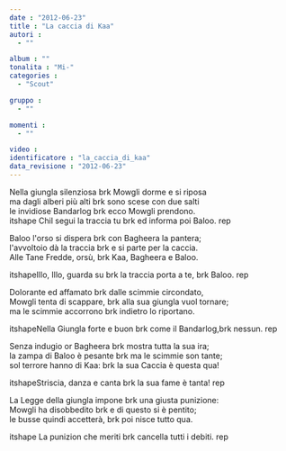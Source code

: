 ```yaml
---
date : "2012-06-23"
title : "La caccia di Kaa"
autori : 
  - ""

album : ""
tonalita : "Mi-"
categories : 
  - "Scout"

gruppo : 
  - ""

momenti : 
  - ""

video : 
identificatore : "la_caccia_di_kaa"
data_revisione : "2012-06-23"
---
```

  
  
Nella giungla silenziosa brk Mowgli dorme e si riposa  
ma dagli alberi più alti brk sono scese con due salti   
le invidiose Bandarlog  brk ecco Mowgli prendono.  
itshape Chil segui la traccia tu brk ed informa poi Baloo. rep  
  
  
  
Baloo l'orso si dispera brk con Bagheera la pantera;  
l'avvoltoio dà la traccia brk e si parte per la caccia.   
Alle Tane Fredde, orsù,  brk Kaa, Bagheera e Baloo.  
  
itshapeIllo, Illo, guarda su brk la traccia porta a te, brk Baloo. rep  
  
  
  
Dolorante ed affamato brk dalle scimmie circondato,  
Mowgli tenta di scappare, brk alla sua giungla vuol tornare;   
ma le scimmie accorrono  brk indietro lo riportano.  
  
itshapeNella Giungla forte e buon brk come il Bandarlog,brk nessun. rep  
  
  
  
Senza indugio or Bagheera brk mostra tutta la sua ira;  
la zampa di Baloo è pesante brk ma le scimmie son tante;   
sol terrore hanno di Kaa:  brk la sua Caccia è questa qua!  
  
itshapeStriscia, danza e canta brk la sua fame è tanta! rep  
  
  
  
La Legge della giungla impone brk una giusta punizione:  
Mowgli ha disobbedito brk e di questo si è pentito;   
le busse quindi accetterà,  brk poi nisce tutto qua.  
  
itshape La punizion che meriti brk cancella tutti i debiti. rep  
  
  
  

